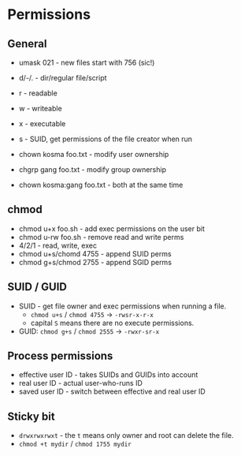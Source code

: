 # Permissions

## General

* umask 021 - new files start with 756 (sic!)

* d/-/. - dir/regular file/script

* r - readable
* w - writeable
* x - executable
* s - SUID, get permissions of the file creator when run

* chown kosma foo.txt - modify user ownership
* chgrp gang foo.txt - modify group ownership
* chown kosma:gang foo.txt - both at the same time

## chmod

* chmod u+x foo.sh - add exec permissions on the user bit
* chmod u-rw foo.sh - remove read and write perms
* 4/2/1 - read, write, exec
* chmod u+s/chomd 4755 - append SUID perms
* chmod g+s/chmod 2755 - append SGID perms

## SUID / GUID

* SUID - get file owner and exec permissions when running a file.
  * `chmod u+s` / `chmod 4755` -> `-rwsr-x-r-x`
  * capital `S` means there are no execute permissions.
* GUID: `chmod g+s` / `chmod 2555` -> `-rwxr-sr-x`

## Process permissions

* effective user ID - takes SUIDs and GUIDs into account
* real user ID - actual user-who-runs ID
* saved user ID - switch between effective and real user ID

## Sticky bit

* `drwxrwxrwxt` - the `t` means only owner and root can delete the file.
* `chmod +t mydir` / `chmod 1755 mydir`
